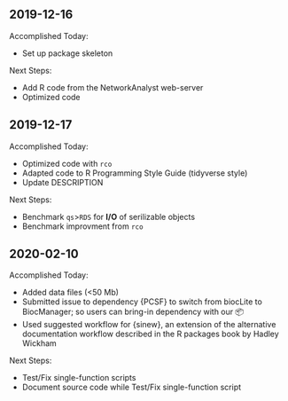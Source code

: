 ## 2019-12-16
Accomplished Today:
+ Set up package skeleton

Next Steps:
+ Add R code from the NetworkAnalyst web-server
+ Optimized code

## 2019-12-17
Accomplished Today:
+ Optimized code with `rco`
+ Adapted code to R Programming Style Guide (tidyverse style)
+ Update DESCRIPTION

Next Steps:

+ Benchmark `qs`>`RDS` for **I/O** of serilizable objects
+ Benchmark improvment from `rco`

## 2020-02-10
Accomplished Today:
+ Added data files (<50 Mb)
+ Submitted issue to dependency {PCSF} to switch from biocLite to BiocManager; so users can bring-in dependency with our 📦
+ Used suggested workflow for {sinew}, an extension of the alternative documentation workflow described in the R packages book by Hadley Wickham

Next Steps:

+ Test/Fix single-function scripts
+ Document source code while Test/Fix single-function script